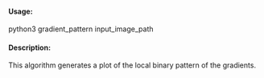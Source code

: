 #### Usage: 

python3 gradient_pattern input_image_path


#### Description:

This algorithm generates a plot of the local binary pattern of the gradients.